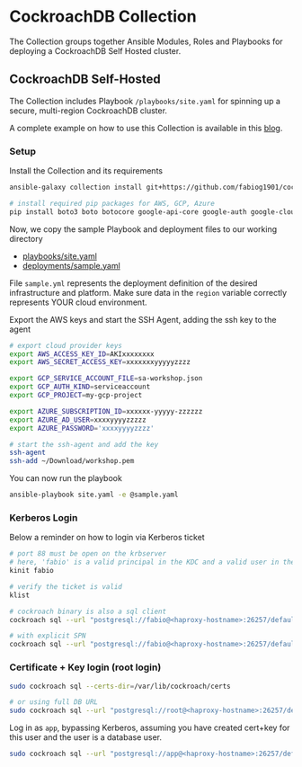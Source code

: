 # CockroachDB Collection

The Collection groups together Ansible Modules, Roles and Playbooks for deploying a CockroachDB Self Hosted cluster.

## CockroachDB Self-Hosted

The Collection includes Playbook `/playbooks/site.yaml` for spinning up a secure, multi-region CockroachDB cluster.

A complete example on how to use this Collection is available in this [blog](https://dev.to/cockroachlabs/deploy-cockroachdb-on-the-public-cloud-using-ansible-1ek1).

### Setup

Install the Collection and its requirements

```bash
ansible-galaxy collection install git+https://github.com/fabiog1901/cockroachdb-collection.git

# install required pip packages for AWS, GCP, Azure
pip install boto3 boto botocore google-api-core google-auth google-cloud-compute googleapis-common-protos azure-common azure-core azure-identity azure-mgmt-compute azure-mgmt-core azure-mgmt-network azure-mgmt-resource
```

Now, we copy the sample Playbook and deployment files to our working directory

- [playbooks/site.yaml](playbooks/site.yaml)
- [deployments/sample.yaml](deployments/sample.yaml)

File `sample.yml` represents the deployment definition of the desired infrastructure and platform.
Make sure data in the `region` variable correctly represents YOUR cloud environment.

Export the AWS keys and start the SSH Agent, adding the ssh key to the agent

```bash
# export cloud provider keys
export AWS_ACCESS_KEY_ID=AKIxxxxxxxx
export AWS_SECRET_ACCESS_KEY=xxxxxxxyyyyyzzzz

export GCP_SERVICE_ACCOUNT_FILE=sa-workshop.json
export GCP_AUTH_KIND=serviceaccount
export GCP_PROJECT=my-gcp-project

export AZURE_SUBSCRIPTION_ID=xxxxxx-yyyyy-zzzzzz
export AZURE_AD_USER=xxxxyyyyzzzzz
export AZURE_PASSWORD='xxxxyyyyzzzz'

# start the ssh-agent and add the key
ssh-agent
ssh-add ~/Download/workshop.pem
```

You can now run the playbook

```bash
ansible-playbook site.yaml -e @sample.yaml  
```

### Kerberos Login

Below a reminder on how to login via Kerberos ticket

```bash
# port 88 must be open on the krbserver
# here, 'fabio' is a valid principal in the KDC and a valid user in the database
kinit fabio

# verify the ticket is valid
klist

# cockroach binary is also a sql client
cockroach sql --url "postgresql://fabio@<haproxy-hostname>:26257/defaultdb?sslmode=require"

# with explicit SPN
cockroach sql --url "postgresql://fabio@<haproxy-hostname>:26257/defaultdb?sslmode=require&krbsrvname=cockroach"
```

### Certificate + Key login (root login)

```bash
sudo cockroach sql --certs-dir=/var/lib/cockroach/certs

# or using full DB URL
sudo cockroach sql --url "postgresql://root@<haproxy-hostname>:26257/defaultdb?sslmode=require&sslrootcert=/var/lib/cockroach/certs/ca.crt&sslcert=/var/lib/cockroach/certs/client.root.crt&sslkey=/var/lib/cockroach/certs/client.root.key" 
```

Log in as `app`, bypassing Kerberos, assuming you have created cert+key for this user and the user is a database user.

```bash
sudo cockroach sql --url "postgresql://app@<haproxy-hostname>:26257/defaultdb?sslmode=require&sslrootcert=ca.crt&sslcert=client.app.crt&sslkey=client.app.key" 
```
